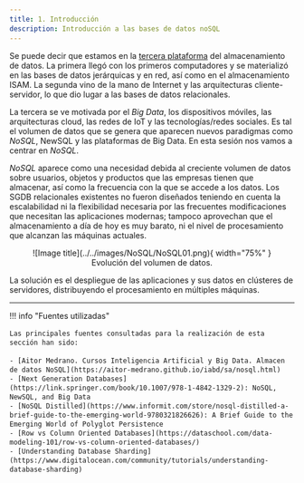 ```yaml
---
title: 1. Introducción
description: Introducción a las bases de datos noSQL
---
```


Se puede decir que estamos en la [tercera plataforma](https://en.wikipedia.org/wiki/Third_platform) del almacenamiento de datos. La primera llegó con los primeros computadores y se materializó en las bases de datos jerárquicas y en red, así como en el almacenamiento ISAM. La segunda vino de la mano de Internet y las arquitecturas cliente-servidor, lo que dio lugar a las bases de datos relacionales.

La tercera se ve motivada por el _Big Data_, los dispositivos móviles, las arquitecturas cloud, las redes de IoT y las tecnologías/redes sociales. Es tal el volumen de datos que se genera que aparecen nuevos paradigmas como *NoSQL*, NewSQL y las plataformas de Big Data. En esta sesión nos vamos a centrar en *NoSQL*.

*NoSQL* aparece como una necesidad debida al creciente volumen de datos sobre usuarios, objetos y productos que las empresas tienen que almacenar, así como la frecuencia con la que se accede a los datos. Los SGDB relacionales existentes no fueron diseñados teniendo en cuenta la escalabilidad ni la flexibilidad necesaria por las frecuentes modificaciones que necesitan las aplicaciones modernas; tampoco aprovechan que el almacenamiento a día de hoy es muy barato, ni el nivel de procesamiento que alcanzan las máquinas actuales.


<figure markdown="span" align="center">
  ![Image title](../../images/NoSQL/NoSQL01.png){ width="75%"  }
  <figcaption>Evolución del volumen de datos.</figcaption>
</figure>

La solución es el despliegue de las aplicaciones y sus datos en clústeres de servidores, distribuyendo el procesamiento en múltiples máquinas.


---

!!! info "Fuentes utilizadas"

    Las principales fuentes consultadas para la realización de esta sección han sido:

    - [Aitor Medrano. Cursos Inteligencia Artificial y Big Data. Almacen de datos NoSQL](https://aitor-medrano.github.io/iabd/sa/nosql.html)
    - [Next Generation Databases](https://link.springer.com/book/10.1007/978-1-4842-1329-2): NoSQL, NewSQL, and Big Data
    - [NoSQL Distilled](https://www.informit.com/store/nosql-distilled-a-brief-guide-to-the-emerging-world-9780321826626): A Brief Guide to the Emerging World of Polyglot Persistence
    - [Row vs Column Oriented Databases](https://dataschool.com/data-modeling-101/row-vs-column-oriented-databases/)
    - [Understanding Database Sharding](https://www.digitalocean.com/community/tutorials/understanding-database-sharding)
